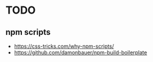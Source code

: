 # TODO


## npm scripts

- https://css-tricks.com/why-npm-scripts/
- https://github.com/damonbauer/npm-build-boilerplate

